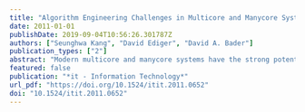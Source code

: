```yaml
---
title: "Algorithm Engineering Challenges in Multicore and Manycore Systems"
date: 2011-01-01
publishDate: 2019-09-04T10:56:26.301787Z
authors: ["Seunghwa Kang", "David Ediger", "David A. Bader"]
publication_types: ["2"]
abstract: "Modern multicore and manycore systems have the strong potential to deliver both high performance and high power efficiency. The large variance in memory access latency, resource sharing, and the heterogeneity of processor architectures in modern multicore and manycore systems raise significant algorithm engineering challenges. In this article, we overview important algorithm engineering issues for modern multicore and manycore systems, and we present algorithm engineering techniques to address such problems as a guideline for practitioners."
featured: false
publication: "*it - Information Technology*"
url_pdf: "https://doi.org/10.1524/itit.2011.0652"
doi: "10.1524/itit.2011.0652"
---
```


